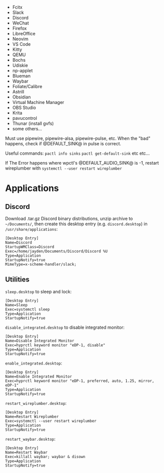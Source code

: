  - Fcitx
 - Slack
 - Discord
 - WeChat
 - Firefox
 - LibreOffice
 - Neovim
 - VS Code
 - Kitty
 - QEMU
 - Bochs
 - Udiskie
 - np-applet
 - Blueman
 - Waybar
 - Foliate/Calibre
 - Astrill
 - Obsidian
 - Virtual Machine Manager
 - OBS Studio
 - Krita
 - pavucontrol
 - Thunar (install gvfs)
 - some others...

Must use pipewire, pipewire-alsa, pipewire-pulse, etc. When the "bad" happens, check if @DEFAULT_SINK@ in pulse is correct.

Useful commands: `pactl info sinks` `pactl get-default-sink` etc etc...

If The Error happens where wpctl's @DEFAULT_AUDIO_SINK@ is -1, restart wireplumber with `systemctl --user restart wireplumber`

# Applications

## Discord

Download .tar.gz Discord binary distributions, unzip archive to `~/Documents/`, then create this desktop entry (e.g. `discord.desktop`) in `/usr/share/applications`:
```
[Desktop Entry]
Name=Discord
StartupWMClass=Discord
Exec=/home/jayden/Documents/Discord/Discord %U
Type=Application
StartupNotify=true
MimeType=x-scheme-handler/slack;
```

## Utilities

`sleep.desktop` to sleep and lock:
```
[Desktop Entry]
Name=Sleep
Exec=systemctl sleep
Type=Application
StartupNotify=true
```

`disable_integrated.desktop` to disable integrated monitor:
```
[Desktop Entry]
Name=Disable Integrated Monitor
Exec=hyprctl keyword monitor "eDP-1, disable"
Type=Application
StartupNotify=true
```

`enable_integrated.desktop`:
```
[Desktop Entry]
Name=Enable Integrated Monitor
Exec=hyprctl keyword monitor "eDP-1, preferred, auto, 1.25, mirror, eDP-1"
Type=Application
StartupNotify=true
```

`restart_wireplumber.desktop`:
```
[Desktop Entry]
Name=Restart Wireplumber
Exec=systemctl --user restart wireplumber
Type=Application
StartupNotify=true
```

`restart_waybar.desktop`:
```
[Desktop Entry]
Name=Restart Waybar
Exec=killall waybar; waybar & disown
Type=Application
StartupNotify=true
```
